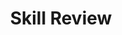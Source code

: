 ---
title: Skill Review

source:
- title: Common Core Basics
  subject: Social Studies
  chapter: 1
  toc_type: Lesson Review
  toc_number: 1.3
  pages: 32 - 37

questions:
  - excerpt: 1 - 2
    text: >
      Members of the Supreme Court look carefully at each case. In 1969 in the case of Tinker v. Des Moines Independent Community School District, the justices voted seven to two in favor of students who wore black armbands to school to protest the Vietnam War. The students believed that  this act was part of their First Amendment right to free speech. It did not pose a threat to the school or to the students. Most of the justices agreed.
      
      In contrast, the 1988 case of Hazelwood School District v. Kuhlmeier resulted in a different decision, though the issue was similar. The justices did not uphold what some high school students believed to be free speech. The principal had censored several pages of the school newspaper. The Court upheld his right to do so, stating that publications produced in the name of the school had to be consistent with the school's educational mission.
  - number: 1
    text: What do the two cases show about the Supreme Court?
    choice:
      - option: A
        text: The Court does not understand adolescents.
      - option: B
        text: The Court is not sympathetic to teenagers.
      - option: C
        text: The Court always upholds First Amendment rights.
      - option: D
        text: The Court judges each case individually.
    answer:
      - option: B
        text: 
  - number: 2
    text: How does the writer show contrast between the two cases?
    choice:
      - option: A
        text: The writer describes how each case came to the Supreme Court.
      - option: B
        text: The writer shows that the two cases had different outcomes.
      - option: C
        text: The writer writes about two events that happened in a similar setting.
      - option: D
        text: The writer describes two cases that were judged on the First Amendment.
    answer:
      - option: 
        text: 
        
layout: cc_review
---